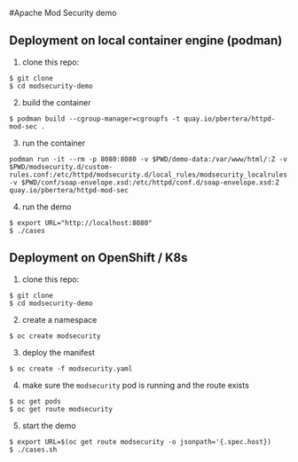 #Apache Mod Security demo

## Deployment on local container engine (podman)

1. clone this repo:
```
$ git clone 
$ cd modsecurity-demo
```

2. build the container
```
$ podman build --cgroup-manager=cgroupfs -t quay.io/pbertera/httpd-mod-sec .
```

3. run the container
```
podman run -it --rm -p 8080:8080 -v $PWD/demo-data:/var/www/html/:Z -v $PWD/modsecurity.d/custom-rules.conf:/etc/httpd/modsecurity.d/local_rules/modsecurity_localrules.conf:Z -v $PWD/conf/soap-envelope.xsd:/etc/httpd/conf.d/soap-envelope.xsd:Z quay.io/pbertera/httpd-mod-sec
```

4. run the demo
```
$ export URL="http://localhost:8080"
$ ./cases
```

## Deployment on OpenShift / K8s

1. clone this repo:
```
$ git clone 
$ cd modsecurity-demo
```
2. create a namespace
```
$ oc create modsecurity
```

3. deploy the manifest
```
$ oc create -f modsecurity.yaml
```

4. make sure the `modsecurity` pod is running and the route exists
```
$ oc get pods
$ oc get route modsecurity
```

5. start the demo
```
$ export URL=$(oc get route modsecurity -o jsonpath='{.spec.host})
$ ./cases.sh
```
